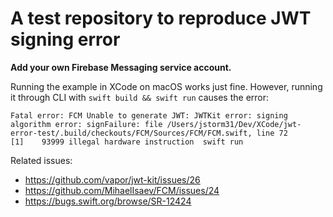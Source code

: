# A test repository to reproduce JWT signing error

**Add your own Firebase Messaging service account.**

Running the example in XCode on macOS works just fine. However, running it through CLI with `swift build && swift run` causes the error:

```
Fatal error: FCM Unable to generate JWT: JWTKit error: signing algorithm error: signFailure: file /Users/jstorm31/Dev/XCode/jwt-error-test/.build/checkouts/FCM/Sources/FCM/FCM.swift, line 72
[1]    93999 illegal hardware instruction  swift run
```

Related issues:
 * https://github.com/vapor/jwt-kit/issues/26
 * https://github.com/MihaelIsaev/FCM/issues/24
 * https://bugs.swift.org/browse/SR-12424
